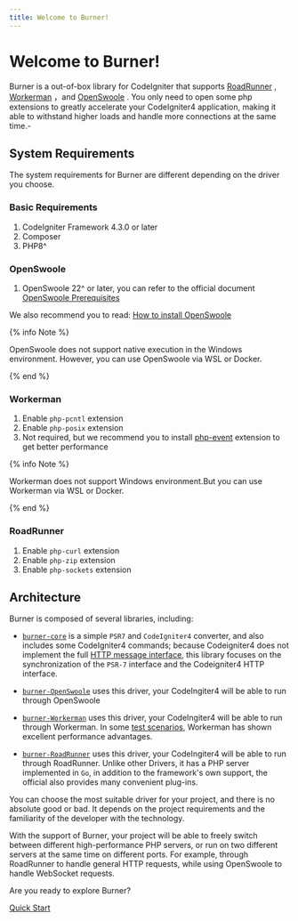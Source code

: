 ```yaml
---
title: Welcome to Burner!
---
```


# Welcome to Burner!

Burner is a out-of-box library for CodeIgniter that supports [RoadRunner](https://roadrunner.dev/) , [Workerman](https://github.com/walkor/workerman) ，and [OpenSwoole](https://openswoole.com/) . You only need to open some php extensions to greatly accelerate your CodeIgniter4 application, making it able to withstand higher loads and handle more connections at the same time.-

## System Requirements

The system requirements for Burner are different depending on the driver you choose.

### Basic Requirements

1. CodeIgniter Framework 4.3.0 or later
2. Composer
3. PHP8^

### OpenSwoole

1. OpenSwoole 22^ or later, you can refer to the official document [OpenSwoole Prerequisites](https://openswoole.com/docs/get-started/prerequisites)

We also recommend you to read: [How to install OpenSwoole](https://openswoole.com/docs/get-started/installation)

{% info Note %}

OpenSwoole does not support native execution in the Windows environment. However, you can use OpenSwoole via WSL or Docker.

{% end %}

### Workerman

1. Enable `php-pcntl` extension
2. Enable `php-posix` extension
3. Not required, but we recommend you to install [php-event](https://www.php.net/manual/en/book.event.php) extension to get better performance

{% info Note %}

Workerman does not support Windows environment.But you can use Workerman via WSL or Docker.

{% end %}

### RoadRunner

1. Enable `php-curl` extension
6. Enable `php-zip` extension
5. Enable `php-sockets` extension

## Architecture

Burner is composed of several libraries, including:

* [`burner-core`](https://github.com/monkenWu/CodeIgniter4-Burner) is a simple `PSR7` and `CodeIgniter4` converter, and also includes some CodeIgniter4 commands; because Codeigniter4 does not implement the full [HTTP message interface](https://www.php-fig.org/psr/psr-7/), this library focuses on the synchronization of the `PSR-7` interface and the Codeigniter4 HTTP interface.

* [`burner-OpenSwoole`](https://github.com/monkenWu/CodeIgniter4-Burner-OpenSwoole) uses this driver, your CodeIngiter4 will be able to run through OpenSwoole

* [`burner-Workerman`](https://github.com/monkenWu/CodeIgniter4-Burner-Workerman) uses this driver, your CodeIngiter4 will be able to run through Workerman. In some [test scenarios](https://www.techempower.com/benchmarks/#section=data-r21&hw=ph&test=query&l=zik073-sf&a=2), Workerman has shown excellent performance advantages.

* [`burner-RoadRunner`](https://github.com/monkenWu/CodeIgniter4-Burner-RoadRunner) uses this driver, your CodeIngiter4 will be able to run through RoadRunner. Unlike other Drivers, it has a PHP server implemented in `Go`, in addition to the framework's own support, the official also provides many convenient plug-ins.

You can choose the most suitable driver for your project, and there is no absolute good or bad. It depends on the project requirements and the familiarity of the developer with the technology.

With the support of Burner, your project will be able to freely switch between different high-performance PHP servers, or run on two different servers at the same time on different ports. For example, through RoadRunner to handle general HTTP requests, while using OpenSwoole to handle WebSocket requests.

Are you ready to explore Burner?

[Quick Start](/general/quickstart)

